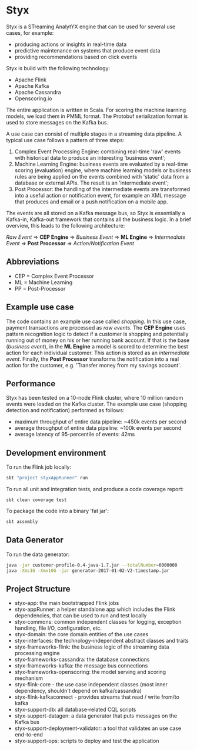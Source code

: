 Styx
====

Styx is a STreaming AnalytYX engine that can be used for several use cases, for example:
* producing actions or insights in real-time data
* predictive maintenance on systems that produce event data
* providing recommendations based on click events

Styx is build with the following technology:
* Apache Flink
* Apache Kafka
* Apache Cassandra
* Openscoring.io

The entire application is written in Scala.
For scoring the machine learning models, we load them in PMML format.
The Protobuf serialization format is used to store messages on the Kafka bus.  

A use case can consist of multiple stages in a streaming data pipeline. A typical use case follows a pattern of three steps:
1. Complex Event Processing Engine: combining real-time 'raw' events with historical data to produce an interesting 'business event';
2. Machine Learning Engine: business events are evaluated by a real-time scoring (evaluation) engine, where machine learning models or business rules are being applied on the events combined with 'static' data from a database or external APIs. The result is an 'intermediate event';
3. Post Processor: the handling of the intermediate events are transformed into a useful action or notification event, for example an XML message that produces and email or a push notification on a mobile app.

The events are all stored on a Kafka message bus, so Styx is essentially a Kafka-in, Kafka-out framework 
that contains all the business logic.
In a brief overview, this leads to the following architecture:

_Raw Event_ => **CEP Engine** => _Business Event_ => **ML Engine** => _Intermediate Event_ => **Post Processor** => _Action/Notification Event_

Abbreviations
-------------
* CEP = Complex Event Processor
* ML = Machine Learning
* PP = Post-Processor

Example use case
----------------
The code contains an example use case called *shopping*.
In this use case, payment transactions are processed as _raw events_.
The **CEP Engine** uses pattern recognition logic to detect if a customer is shopping and potentially running out of money on his or her running bank account.
If that is the base (_business event_), in the **ML Engine** a model is scored to determine the best action for each individual customer. This action is stored as an _intermediate event_.
Finally, the **Post Processor** transforms the notification into a real action for the customer, e.g. 'Transfer money from my savings account'.

Performance
-----------
Styx has been tested on a 10-node Flink cluster, where 10 million random events were loaded on the Kafka cluster.
The example use case (shopping detection and notification) performed as follows:
* maximum throughput of entire data pipeline: ~450k events per second
* average throughput of entire data pipeline: ~100k events per second
* average latency of 95-percentile of events: 42ms

Development environment
-------------
To run the Flink job locally:
```bash
sbt "project styxAppRunner" run
```

To run all unit and integration tests, and produce a code coverage report:
```base
sbt clean coverage test
```

To package the code into a binary 'fat jar':
```bash
sbt assembly
```

Data Generator
-------------
To run the data generator:
```bash
java -jar customer-profile-0.4-java-1.7.jar --totalNumber=6000000
java -Xms1G -Xmx10G -jar generator-2017-01-02-V2-timestamp.jar
```

Project Structure
-------------
* styx-app: the main bootstrapped Flink jobs
* styx-appRunner: a helper standalone app which includes the Flink dependencies, that can be used to run and test locally
* styx-commons: common independent classes for logging, exception handling, file I/O, configuration, etc.
* styx-domain: the core domain entities of the use cases
* styx-interfaces: the technology-independent abstract classes and traits 
* styx-frameworks-flink: the business logic of the streaming data processing engine
* styx-frameworks-cassandra: the database connections
* styx-frameworks-kafka: the message bus connections
* styx-frameworks-openscoring: the model serving and scoring mechanism
* styx-flink-core - the use case independent classes (most inner dependency, shouldn't depend on kafka/cassandra)
* styx-flink-kafkaconnect - provides streams that read / write  from/to kafka
* styx-support-db: all database-related CQL scripts
* styx-support-datagen: a data generator that puts messages on the Kafka bus
* styx-support-deployment-validator: a tool that validates an use case end-to-end
* styx-support-ops: scripts to deploy and test the application
